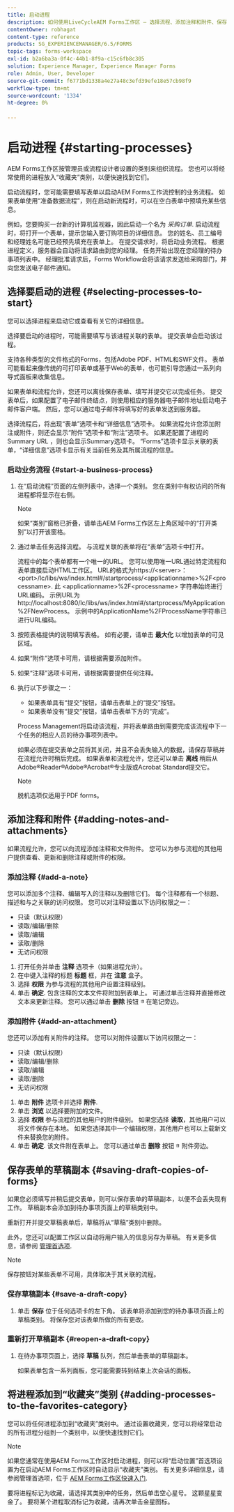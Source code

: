 ```yaml
---
title: 启动进程
description: 如何使用LiveCycleAEM Forms工作区 — 选择流程、添加注释和附件、保存草稿副本以及添加到收藏夹。
contentOwner: robhagat
content-type: reference
products: SG_EXPERIENCEMANAGER/6.5/FORMS
topic-tags: forms-workspace
exl-id: b2a6ba3a-0f4c-44b1-8f9a-c15c6fb8c305
solution: Experience Manager, Experience Manager Forms
role: Admin, User, Developer
source-git-commit: f6771bd1338a4e27a48c3efd39efe18e57cb98f9
workflow-type: tm+mt
source-wordcount: '1334'
ht-degree: 0%

---
```


# 启动进程 {#starting-processes}

AEM Forms工作区按管理员或流程设计者设置的类别来组织流程。 您也可以将经常使用的进程放入“收藏夹”类别，以便快速找到它们。

启动流程时，您可能需要填写表单以启动AEM Forms工作流控制的业务流程。 如果表单使用“准备数据流程”，则在启动新流程时，可以在空白表单中预填充某些信息。

例如，您要购买一台新的计算机监视器，因此启动一个名为 *采购订单*. 启动流程时，将打开一个表单，提示您输入要订购项目的详细信息。 您的姓名、员工编号和经理姓名可能已经预先填充在表单上。 在提交请求时，将启动业务流程。 根据进程定义，服务器会自动将请求路由到您的经理。 任务开始出现在您经理的待办事项列表中。 经理批准请求后，Forms Workflow会将该请求发送给采购部门，并向您发送电子邮件通知。

## 选择要启动的进程 {#selecting-processes-to-start}

您可以选择进程来启动它或查看有关它的详细信息。

选择要启动的进程时，可能需要填写与该进程关联的表单。 提交表单会启动该过程。

支持各种类型的文件格式的Forms，包括Adobe PDF、HTML和SWF文件。 表单可能看起来像传统的可打印表单或基于Web的表单，也可能引导您通过一系列向导式面板来收集信息。

如果表单和流程允许，您还可以离线保存表单、填写并提交它以完成任务。 提交表单后，如果配置了电子邮件终结点，则使用相应的服务器电子邮件地址启动电子邮件客户端。 然后，您可以通过电子邮件将填写好的表单发送到服务器。

选择流程后，将出现“表单”选项卡和“详细信息”选项卡。 如果流程允许您添加附注或附件，则还会显示“附件”选项卡和“附注”选项卡。 如果还配置了进程的Summary URL ，则也会显示Summary选项卡。 “Forms”选项卡显示关联的表单，“详细信息”选项卡显示有关当前任务及其所属流程的信息。

### 启动业务流程 {#start-a-business-process}

1. 在“启动流程”页面的左侧列表中，选择一个类别。 您在类别中有权访问的所有进程都将显示在右侧。

   >[!NOTE]
   >
   >如果“类别”窗格已折叠，请单击AEM Forms工作区左上角区域中的“打开类别”以打开该窗格。

1. 通过单击任务选择流程。 与流程关联的表单将在“表单”选项卡中打开。

   流程中的每个表单都有一个唯一的URL。 您可以使用唯一URL通过特定流程和表单直接启动HTML工作区。 URL的格式为https://&lt;server>：&lt;port>/lc/libs/ws/index.html#/startprocess/&lt;applicationname>%2F&lt;processname>. 此 &lt;applicationname>%2F&lt;processname> 字符串始终进行URL编码。 示例URL为http://localhost:8080/lc/libs/ws/index.html#/startprocess/MyApplication%2FNewProcess。 示例中的ApplicationName%2FProcessName字符串已进行URL编码。

1. 按照表格提供的说明填写表格。 如有必要，请单击 **最大化** 以增加表单的可见区域。
1. 如果“附件”选项卡可用，请根据需要添加附件。
1. 如果“注释”选项卡可用，请根据需要提供任何注释。
1. 执行以下步骤之一：

   * 如果表单具有“提交”按钮，请单击表单上的“提交”按钮。
   * 如果表单没有“提交”按钮，请单击表单下方的“完成”。

   Process Management将启动该流程，并将表单路由到需要完成该流程中下一个任务的相应人员的待办事项列表中。

   如果必须在提交表单之前将其关闭，并且不会丢失输入的数据，请保存草稿并在流程允许时稍后完成。 如果表单和流程允许，您还可以单击 **离线** 稍后从Adobe®Reader®Adobe®Acrobat®专业版或Acrobat Standard提交它。

   >[!NOTE]
   >
   >脱机选项仅适用于PDF forms。

## 添加注释和附件 {#adding-notes-and-attachments}

如果流程允许，您可以向流程添加注释和文件附件。 您可以为参与流程的其他用户提供查看、更新和删除注释或附件的权限。

### 添加注释 {#add-a-note}

您可以添加多个注释、编辑写入的注释以及删除它们。 每个注释都有一个标题、描述和与之关联的访问权限。 您可以对注释设置以下访问权限之一：

* 只读（默认权限）
* 读取/编辑/删除
* 读取/编辑
* 读取/删除
* 无访问权限

1. 打开任务并单击 **注释** 选项卡（如果进程允许）。
1. 在中键入注释的标题 **标题** 框，并在 **注意** 盒子。
1. 选择 **权限** 为参与流程的其他用户设置注释级别。
1. 单击 **确定**. 包含注释的文本文件将附加到表单上。 可通过单击注释并直接修改文本来更新注释。 您可以通过单击 **删除** 按钮 ![垃圾桶图像](assets/icondelete.png) 在笔记旁边。

### 添加附件 {#add-an-attachment}

您还可以添加有关附件的注释。 您可以对附件设置以下访问权限之一：

* 只读（默认权限）
* 读取/编辑/删除
* 读取/编辑
* 读取/删除
* 无访问权限

1. 单击 **附件** 选项卡并选择 **附件**.
1. 单击 **浏览** 以选择要附加的文件。
1. 选择 **权限** 参与流程的其他用户的附件级别。 如果您选择 **读取**，其他用户可以将文件保存在本地。 如果您选择其中一个编辑权限，其他用户也可以上载新文件来替换您的附件。
1. 单击 **确定**. 该文件附在表单上。 您可以通过单击 **删除** 按钮 ![垃圾桶图像](assets/icondelete.png) 附件旁边。

## 保存表单的草稿副本 {#saving-draft-copies-of-forms}

如果您必须填写并稍后提交表单，则可以保存表单的草稿副本，以便不会丢失现有工作。 草稿副本会添加到待办事项页面上的草稿类别中。

重新打开并提交草稿表单后，草稿将从“草稿”类别中删除。

此外，您还可以配置工作区以自动将用户输入的信息另存为草稿。 有关更多信息，请参阅 [管理首选项](/help/forms/using/getting-started-livecycle-html-workspace.md).

>[!NOTE]
>
>保存按钮对某些表单不可用，具体取决于其关联的流程。

### 保存草稿副本 {#save-a-draft-copy}

1. 单击 **保存** 位于任何选项卡的左下角。 该表单将添加到您的待办事项页面上的草稿类别。 将保存您对该表单所做的所有更改。

### 重新打开草稿副本 {#reopen-a-draft-copy}

1. 在待办事项页面上，选择 **草稿** 队列，然后单击表单的草稿副本。

   如果表单包含一系列面板，您可能需要转到结束上次会话的面板。

## 将进程添加到“收藏夹”类别 {#adding-processes-to-the-favorites-category}

您可以将任何进程添加到“收藏夹”类别中。 通过设置收藏夹，您可以将经常启动的所有进程分组到一个类别中，以便快速找到它们。

>[!NOTE]
>
>如果您通常在使用AEM Forms工作区时启动进程，则可以将“启动位置”首选项设置为在启动AEM Forms工作区时自动显示“收藏夹”类别。 有关更多详细信息，请参阅管理首选项，位于 [AEM Forms工作区快速入门](/help/forms/using/getting-started-livecycle-html-workspace.md).

要将进程标记为收藏，请选择其类别中的任务，然后单击空心星号。 这颗星星变金了。 要将某个进程取消标记为收藏，请再次单击金星图标。
